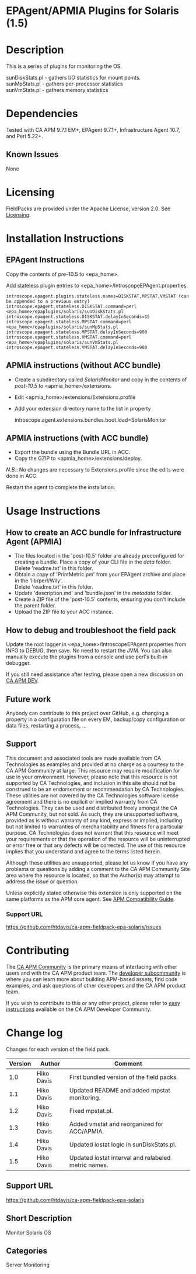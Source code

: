 # EPAgent/APMIA Plugins for Solaris (1.5)

# Description
This is a series of plugins for monitoring the OS.

sunDiskStats.pl - gathers I/O statistics for mount points.  
sunMpStats.pl - gathers per-processor statistics  
sunVmStats.pl - gathers memory statistics


# Dependencies
Tested with CA APM 9.7.1 EM+, EPAgent 9.7.1+, Infrastructure Agent 10.7, and Perl 5.22+.


## Known Issues
None

# Licensing
FieldPacks are provided under the Apache License, version 2.0. See [Licensing](https://www.apache.org/licenses/LICENSE-2.0).


# Installation Instructions

## EPAgent Instructions
Copy the contents of pre-10.5 to &lt;epa_home&gt;.

Add stateless plugin entries to &lt;epa_home&gt;/IntroscopeEPAgent.properties.

	introscope.epagent.plugins.stateless.names=DISKSTAT,MPSTAT,VMSTAT (can be appended to a previous entry)
	introscope.epagent.stateless.DISKSTAT.command=perl <epa_home>/epaplugins/solaris/sunDiskStats.pl
	introscope.epagent.stateless.DISKSTAT.delayInSeconds=15
	introscope.epagent.stateless.MPSTAT.command=perl <epa_home>/epaplugins/solaris/sunMpStats.pl
	introscope.epagent.stateless.MPSTAT.delayInSeconds=900
	introscope.epagent.stateless.VMSTAT.command=perl <epa_home>/epaplugins/solaris/sunVmStats.pl
	introscope.epagent.stateless.VMSTAT.delayInSeconds=900
## APMIA instructions (without ACC bundle)
* Create a subdirectory called _SolarisMonitor_ and copy in the contents of _post-10.5_ to &lt;apmia_home&gt;/extensions.  
* Edit &lt;apmia_home&gt;/extensions/Extensions.profile  
* Add your extension directory name to the list in property  

    introscope.agent.extensions.bundles.boot.load=SolarisMonitor
    

## APMIA instructions (with ACC bundle)
* Export the bundle using the Bundle URL in ACC.
* Copy the GZIP to &lt;apmia_home&gt;/extensions/deploy.  

_N.B._: No changes are necessary to Extensions.profile since the edits were done in ACC.

Restart the agent to complete the installation.

# Usage Instructions  

## How to create an ACC bundle for Infrastructure Agent (APMIA)
* The files located in the 'post-10.5' folder are already preconfigured for creating a bundle. Place a copy of your CLI file in the _data_ folder.  
Delete 'readme.txt' in this folder.   
* Obtain a copy of 'PrintMetric.pm' from your EPAgent archive and place in the 'lib/perl/Wily'.  
Delete 'readme.txt' in this folder.  
* Update 'description.md' and 'bundle.json' in the _metadata_ folder.  
* Create a ZIP file of the 'post-10.5' contents, ensuring you don't include the parent folder.  
* Upload the ZIP file to your ACC instance.

## How to debug and troubleshoot the field pack
Update the root logger in &lt;epa_home&gt;/IntroscopeEPAgent.properties from INFO to DEBUG, then save. No need to restart the JVM.
You can also manually execute the plugins from a console and use perl's built-in debugger.

If you still need assistance after testing, please open a new discussion on [CA APM DEV](http://bit.ly/caapm_dev).

## Future work
Anybody can contribute to this project over GitHub, e.g. changing a property in a configuration file on every EM, backup/copy configuration or data files, restarting a process, ...

## Support
This document and associated tools are made available from CA Technologies as examples and provided at no charge as a courtesy to the CA APM Community at large. This resource may require modification for use in your environment. However, please note that this resource is not supported by CA Technologies, and inclusion in this site should not be construed to be an endorsement or recommendation by CA Technologies. These utilities are not covered by the CA Technologies software license agreement and there is no explicit or implied warranty from CA Technologies. They can be used and distributed freely amongst the CA APM Community, but not sold. As such, they are unsupported software, provided as is without warranty of any kind, express or implied, including but not limited to warranties of merchantability and fitness for a particular purpose. CA Technologies does not warrant that this resource will meet your requirements or that the operation of the resource will be uninterrupted or error free or that any defects will be corrected. The use of this resource implies that you understand and agree to the terms listed herein.

Although these utilities are unsupported, please let us know if you have any problems or questions by adding a comment to the CA APM Community Site area where the resource is located, so that the Author(s) may attempt to address the issue or question.

Unless explicitly stated otherwise this extension is only supported on the same platforms as the APM core agent. See [APM Compatibility Guide](http://www.ca.com/us/support/ca-support-online/product-content/status/compatibility-matrix/application-performance-management-compatibility-guide.aspx).

### Support URL
https://github.com/htdavis/ca-apm-fieldpack-epa-solaris/issues

# Contributing
The [CA APM Community](https://communities.ca.com/community/ca-apm) is the primary means of interfacing with other users and with the CA APM product team.  The [developer subcommunity](https://communities.ca.com/community/ca-apm/ca-developer-apm) is where you can learn more about building APM-based assets, find code examples, and ask questions of other developers and the CA APM product team.

If you wish to contribute to this or any other project, please refer to [easy instructions](https://communities.ca.com/docs/DOC-231150910) available on the CA APM Developer Community.

# Change log
Changes for each version of the field pack.

Version | Author | Comment
--------|--------|--------
1.0 | Hiko Davis | First bundled version of the field packs.
1.1 | Hiko Davis | Updated README and added mpstat monitoring.
1.2 | Hiko Davis | Fixed mpstat.pl.
1.3 | Hiko Davis | Added vmstat and reorganized for ACC/APMIA.
1.4 | Hiko Davis | Updated iostat logic in sunDiskStats.pl.
1.5 | Hiko Davis | Updated iostat interval and relabeled metric names.

## Support URL
https://github.com/htdavis/ca-apm-fieldpack-epa-solaris

## Short Description
Monitor Solaris OS

## Categories
Server Monitoring